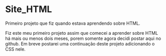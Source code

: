 # Site_HTML
Primeiro projeto que fiz quando estava aprendendo sobre HTML.

Fiz este meu primeiro projeto assim que comecei a aprender sobre HTML há mais ou menos dois meses, porem somente agora decidi postar aqui no github. 
Em breve postarei uma continuação deste projeto adicionando o CSS nele.
